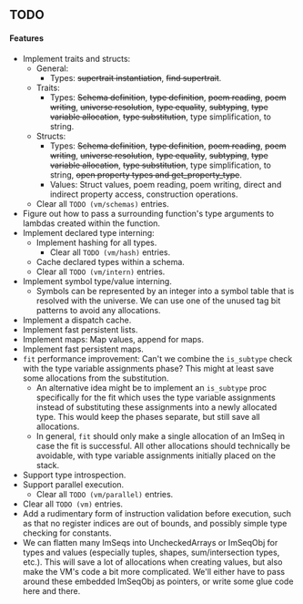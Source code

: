 ## TODO

#### Features

- Implement traits and structs:
  - General:
    - Types: ~~supertrait instantiation~~, ~~find supertrait~~.
  - Traits: 
    - Types: ~~Schema definition~~, ~~type definition~~, ~~poem reading~~, ~~poem writing~~, ~~universe resolution~~, ~~type equality~~, ~~subtyping~~, ~~type variable allocation~~, ~~type substitution~~, type simplification, to string.
  - Structs:
    - Types: ~~Schema definition~~, ~~type definition~~, ~~poem reading~~, ~~poem writing~~, ~~universe resolution~~, ~~type equality~~, ~~subtyping~~, ~~type variable allocation~~, ~~type substitution~~, type simplification, to string, ~~open property types and get_property_type~~.
    - Values: Struct values, poem reading, poem writing, direct and indirect property access, construction operations.
  - Clear all `TODO (vm/schemas)` entries.
- Figure out how to pass a surrounding function's type arguments to lambdas created within the function.
- Implement declared type interning:
  - Implement hashing for all types.
    - Clear all `TODO (vm/hash)` entries.
  - Cache declared types within a schema.
  - Clear all `TODO (vm/intern)` entries.
- Implement symbol type/value interning.
  - Symbols can be represented by an integer into a symbol table that is resolved with the universe. We can use one of the unused tag bit patterns to avoid any allocations.
- Implement a dispatch cache.
- Implement fast persistent lists.
- Implement maps: Map values, append for maps.
- Implement fast persistent maps.
- `fit` performance improvement: Can't we combine the `is_subtype` check with the type variable assignments phase? This might at least save some allocations from the substitution.
  - An alternative idea might be to implement an `is_subtype` proc specifically for the fit which uses the type variable assignments instead of substituting these assignments into a newly allocated type. This would keep the phases separate, but still save all allocations.
  - In general, `fit` should only make a single allocation of an ImSeq in case the fit is successful. All other allocations should technically be avoidable, with type variable assignments initially placed on the stack.
- Support type introspection.
- Support parallel execution.
  - Clear all `TODO (vm/parallel)` entries.
- Clear all `TODO (vm)` entries.
- Add a rudimentary form of instruction validation before execution, such as that no register indices are out of bounds, and possibly simple type checking for constants.
- We can flatten many ImSeqs into UncheckedArrays or ImSeqObj for types and values (especially tuples, shapes, sum/intersection types, etc.). This will save a lot of allocations when creating values, but also make the VM's code a bit more complicated. We'll either have to pass around these embedded ImSeqObj as pointers, or write some glue code here and there.
